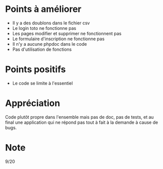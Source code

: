 # Points à améliorer

* Il y a des doublons dans le fichier csv
* Le login toto ne fonctionne pas
* Les pages modifier et supprimer ne fonctionnent pas
* Le formulaire d'inscription ne fonctionne pas
* Il n'y a aucune phpdoc dans le code
* Pas d'utilisation de fonctions

# Points positifs

* Le code se limite à l'essentiel

# Appréciation

Code plutôt propre dans l'ensemble mais pas de doc, pas de tests, et au final une application qui ne répond pas tout à fait à la demande à cause de bugs.

# Note 

9/20